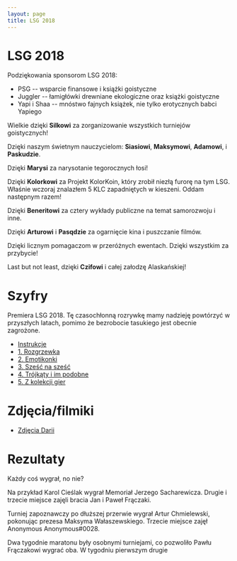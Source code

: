 ```yaml
---
layout: page
title: LSG 2018
---
```


# LSG 2018

Podziękowania sponsorom LSG 2018:

- PSG -- wsparcie finansowe i książki goistyczne
- Juggler -- łamigłówki drewniane ekologiczne oraz książki goistyczne
- Yapi i Shaa -- mnóstwo fajnych książek, nie tylko erotycznych babci Yapiego

Wielkie dzięki **Silkowi** za zorganizowanie wszystkich turniejów goistycznych!

Dzięki naszym świetnym nauczycielom: **Siasiowi**, **Maksymowi**, **Adamowi**, i **Paskudzie**.

Dzięki **Marysi** za narysotanie tegorocznych łosi!

Dzięki **Kolorkowi** za Projekt KolorKoin, który zrobił niezłą furorę na tym LSG. Właśnie wczoraj znalazłem 5 KLC zapadniętych w kieszeni. Oddam następnym razem!

Dzięki **Beneritowi** za cztery wykłady publiczne na temat samorozwoju i inne.

Dzięki **Arturowi** i **Pasqdzie** za ogarnięcie kina i puszczanie filmów.

Dzięki licznym pomagaczom w przeróżnych ewentach. Dzięki wszystkim za przybycie!

Last but not least, dzięki **Czifowi** i całej załodzę Alaskańskiej!

# Szyfry

Premiera LSG 2018. Tę czasochłonną rozrywkę mamy nadzieję powtórzyć w przyszłych latach, pomimo że bezrobocie tasukiego jest obecnie zagrożone.

- [Instrukcje](/public/2018/szyfry-0-intro.pdf)
- [1. Rozgrzewka](public/2018/szyfry-1.pdf)
- [2. Emotikonki](public/2018/szyfry-2.pdf)
- [3. Sześć na sześć](public/2018/szyfry-3.pdf)
- [4. Trójkąty i im podobne](public/2018/szyfry-4.pdf)
- [5. Z kolekcji gier](public/2018/szyfry-5.pdf)

# Zdjęcia/filmiki

- [Zdjęcia Darii](https://photos.app.goo.gl/fk1U4icBTBY6irH68)

# Rezultaty

Każdy coś wygrał, no nie?

Na przykład Karol Cieślak wygrał Memoriał Jerzego Sacharewicza. Drugie i trzecie miejsce zajęli bracia Jan i Paweł Frączaki.

Turniej zapoznawczy po dłuższej przerwie wygrał Artur Chmielewski, pokonując prezesa Maksyma Wałaszewskiego. Trzecie miejsce zajęł Anonymous Anonymous#0028.

Dwa tygodnie maratonu były osobnymi turniejami, co pozwoliło Pawłu Frączakowi wygrać oba. W tygodniu pierwszym drugie
